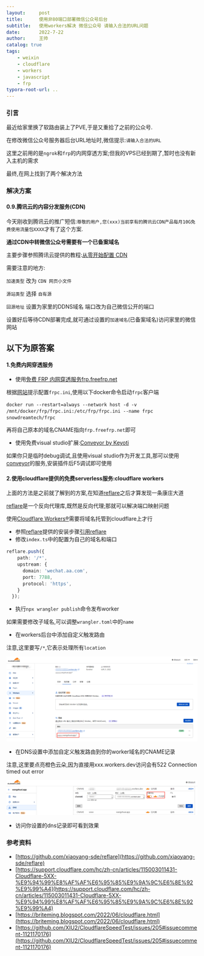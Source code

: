 ```yaml
---
layout:     post
title:      使用非80端口部署微信公众号后台
subtitle:   使用workers解决 微信公众号 请输入合法的URL问题
date:       2022-7-22
author:     王帅
catalog: true
tags:
    - weixin
    - cloudflare
    - workers
    - javascript
    - frp
typora-root-url: ..
---
```


### 引言

最近给家里换了软路由装上了PVE,于是又重拾了之前的公众号.

在修改微信公众号服务器后台URL地址时,微信提示:`请输入合法的URL`

这里之前用的是`ngrok`和`frp`的内网穿透方案;但我的VPS已经到期了,暂时也没有新入主机的需求

最终,在网上找到了两个解决方法

### 解决方案

#### 0.9.腾讯云的内容分发服务(CDN)

今天刚收到腾讯云的推广短信:`尊敬的用户,您(xxx)当前享有的腾讯云CDN产品每月10G免费使用流量包XXXX`才有了这个方案.

**通过CDN中转微信公众号需要有一个已备案域名**

主要步骤参照腾讯云提供的教程:[从零开始配置 CDN](https://cloud.tencent.com/document/product/228/3149)

需要注意的地方:

`加速类型` 改为	`CDN 网页小文件`

`源站类型` 选择 `自有源`

`回源地址` 设置为家里的DDNS域名 端口改为自己微信公开的端口

设置好后等待CDN部署完成,就可通过设置的`加速域名`(已备案域名)访问家里的微信网站

以下为原答案
------

#### 1.免费内网穿透服务

* 使用[免费 FRP 内网穿透服务frp.freefrp.net](https://freefrp.net/) 

根据[网站](https://freefrp.net/docs)提示配置`frpc.ini`,使用以下docker命令启动`frpc`客户端

`docker run --restart=always --network host -d -v /mnt/docker/frp/frpc.ini:/etc/frp/frpc.ini --name frpc snowdreamtech/frpc`

再将自己原本的域名CNAME指向`frp.freefrp.net`即可

* 使用免费visual studio扩展:[Conveyor by Keyoti](https://marketplace.visualstudio.com/items?itemName=vs-publisher-1448185.ConveyorbyKeyoti)

如果你只是临时debug调试,且使用visual studio作为开发工具,那可以使用[conveyor](https://conveyor.cloud/)的服务,安装插件后F5调试即可使用

#### 2.使用cloudflare提供的免费serverless服务:cloudflare workers

上面的方法是之前就了解到的方案,在知道[reflare](https://github.com/xiaoyang-sde/reflare)之后才算发现一条康庄大道



[reflare](https://github.com/xiaoyang-sde/reflare)是一个反向代理库,既然是反向代理;那就可以解决端口映射问题

使用[Cloudflare Workers®](https://workers.cloudflare.com/)需要将域名托管到cloudflare上才行

* 参照[reflare](https://github.com/xiaoyang-sde/reflare)提供的安装步骤[引用reflare](https://github.com/xiaoyang-sde/reflare#-installation)
* 修改`index.ts`中的配置为自己的域名和端口

```ts
reflare.push({
    path: '/*',
    upstream: {
      domain: 'wechat.aa.com',      
      port: 7788,
      protocol: 'https',
    }
  });
```

* 执行`npx wrangler publish`命令发布worker

如果需要修改子域名,可以调整`wrangler.toml`中的`name`

* 在workers后台中添加自定义触发路由

注意,这里要写`/*`,它表示处理所有`location`

![cloudflare_workers_router](/img/cloudflare_workers_router.png)

* 在DNS设置中添加自定义触发路由到你的worker域名的CNAME记录

注意,这里要点亮橙色云朵,因为直接用xxx.workers.dev访问会有522 Connection timed out error 

![cname](/img/cloudflare_workers_cname.png)

* 访问你设置的dns记录即可看到效果




### 参考资料
  * [https://github.com/xiaoyang-sde/reflare](https://github.com/xiaoyang-sde/reflare)
  * [https://support.cloudflare.com/hc/zh-cn/articles/115003011431-Cloudflare-5XX-%E9%94%99%E8%AF%AF%E6%95%85%E9%9A%9C%E6%8E%92%E9%99%A4](https://support.cloudflare.com/hc/zh-cn/articles/115003011431-Cloudflare-5XX-%E9%94%99%E8%AF%AF%E6%95%85%E9%9A%9C%E6%8E%92%E9%99%A4)
  * [https://briteming.blogspot.com/2022/06/cloudflare.html](https://briteming.blogspot.com/2022/06/cloudflare.html)
  * [https://github.com/XIU2/CloudflareSpeedTest/issues/205#issuecomment-1121170176](https://github.com/XIU2/CloudflareSpeedTest/issues/205#issuecomment-1121170176)
